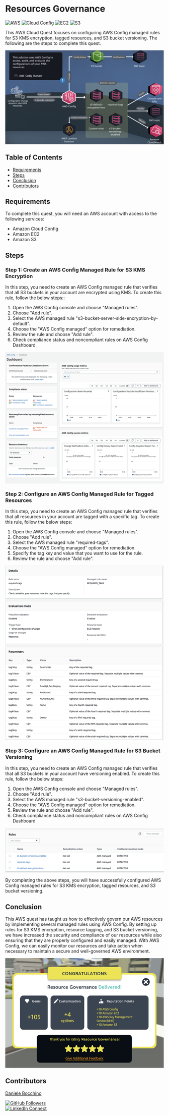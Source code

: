 
# Resources Governance

[![AWS](https://img.shields.io/badge/AWS-100000?style=flat&logo=amazon&logoColor=FFFFFF&labelColor=5C5C5C&color=FF7300)](https://docs.aws.amazon.com/quicksight/latest/user/signing-up.html)
[![Cloud Config](https://img.shields.io/badge/AWS_Cloud_Config-100000?style=flat&logo=amazoncloudWatch&logoColor=white&labelColor=494949&color=ED1C24)](https://aws.amazon.com/cloudconfig/)
[![EC2](https://img.shields.io/badge/AWS_EC2-100000?style=flat&logo=amazonec2&logoColor=white&labelColor=494949&color=FF7300)](https://aws.amazon.com/cloudwatch/)
[![S3](https://img.shields.io/badge/AWS_S3-100000?style=flat&logo=amazons3&logoColor=white&labelColor=494949&color=FF7300)](https://aws.amazon.com/cloudwatch/)


This AWS Cloud Quest focuses on configuring AWS Config managed rules for S3 KMS encryption, tagged resources, and S3 bucket versioning. The following are the steps to complete this quest.
<p align="center">
  <img src="./img/1.png" alt="" style="display: block; margin: auto;" />
</p>

## Table of Contents

- [Requirements](#requirements)
- [Steps](#Steps)
- [Conclusion](#conclusion)
- [Contributors](#contributors)


## Requirements
To complete this quest, you will need an AWS account with access to the following services:
- Amazon Cloud Config
- Amazon EC2
- Amazon S3

## Steps
### Step 1: Create an AWS Config Managed Rule for S3 KMS Encryption
In this step, you need to create an AWS Config managed rule that verifies that all S3 buckets in your account are encrypted using KMS. To create this rule, follow the below steps::

1. Open the AWS Config console and choose "Managed rules".
2. Choose "Add rule".
3. Select the AWS managed rule "s3-bucket-server-side-encryption-by-default".
4. Choose the "AWS Config managed" option for remediation.
5. Review the rule and choose "Add rule".
6. Check compliance status and noncompliant rules on AWS Config Dashboard

<p align="center">
  <img src="./img/2.png" alt="" style="display: block; margin: auto;" />
</p>

### Step 2: Configure an AWS Config Managed Rule for Tagged Resources
In this step, you need to create an AWS Config managed rule that verifies that all resources in your account are tagged with a specific tag. To create this rule, follow the below steps:

1. Open the AWS Config console and choose "Managed rules".
2. Choose "Add rule".
3. Select the AWS managed rule "required-tags".
4. Choose the "AWS Config managed" option for remediation.
5. Specify the tag key and value that you want to use for the rule.
6. Review the rule and choose "Add rule".

<p align="center">
  <img src="./img/4.png" alt="" style="display: block; margin: auto;" />
</p>

### Step 3: Configure an AWS Config Managed Rule for S3 Bucket Versioning
In this step, you need to create an AWS Config managed rule that verifies that all S3 buckets in your account have versioning enabled. To create this rule, follow the below steps:

1. Open the AWS Config console and choose "Managed rules".
2. Choose "Add rule".
3. Select the AWS managed rule "s3-bucket-versioning-enabled".
4. Choose the "AWS Config managed" option for remediation.
5. Review the rule and choose "Add rule".
6. Check compliance status and noncompliant rules on AWS Config Dashboard

<p align="center">
  <img src="./img/5.png" alt="" style="display: block; margin: auto;" />
</p>
By completing the above steps, you will have successfully configured AWS Config managed rules for S3 KMS encryption, tagged resources, and S3 bucket versioning.

## Conclusion
This AWS quest has taught us how to effectively govern our AWS resources by implementing several managed rules using AWS Config. By setting up rules for S3 KMS encryption, resource tagging, and S3 bucket versioning, we have increased the security and compliance of our resources while also ensuring that they are properly configured and easily managed. With AWS Config, we can easily monitor our resources and take action when necessary to maintain a secure and well-governed AWS environment.

<p align="center">
  <img src="./img/6.png" alt="" style="display: block; margin: auto;" />
</p>

## Contributors

[Daniele Bocchino](https://danielebocchino.github.io/)

[![GitHub Followers](https://img.shields.io/github/followers/DanieleBocchino?style=social)](https://github.com/DanieleBocchino)  
[![LinkedIn Connect](https://img.shields.io/badge/LinkedIn-Connect-blue?style=social&logo=linkedin)](https://www.linkedin.com/in/daniele-bocchino-aa602a20b/)

